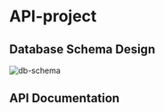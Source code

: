 # API-project


## Database Schema Design

![db-schema]

[db-schema]: ./images/example.png

## API Documentation
